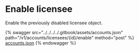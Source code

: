 # Enable licensee

Enable the previously disabled licensee object.

{% swagger src="../../../../.gitbook/assets/accounts.json" path="/v1/accounts/licensees/{id}/enable" method="post" %}
[accounts.json](../../../../.gitbook/assets/accounts.json)
{% endswagger %}
